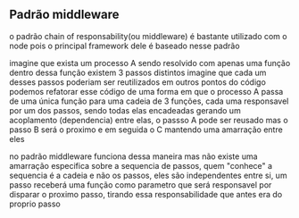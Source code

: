 ## Padrão middleware

o padrão chain of responsability(ou middleware) é bastante utilizado com o node pois o
principal framework dele é baseado nesse padrão

imagine que exista um processo A sendo resolvido com apenas uma função
dentro dessa função existem 3 passos distintos 
imagine que cada um desses passos poderiam ser reutilizados em outros pontos do código
podemos refatorar esse código de uma forma em que o processo A passa 
de uma única função para uma cadeia de 3 funções, cada uma responsavel
por um dos passos, sendo todas elas encadeadas gerando um acoplamento
(dependencia) entre elas, o passso A pode ser reusado mas o passo B 
será o proximo e em seguida o C mantendo uma amarração entre eles

no padrão middleware funciona dessa maneira mas não existe uma amarração
especifica sobre a sequencia de passos, quem "conhece" a sequencia é
a cadeia e não os passos, eles são independentes entre si, um passo 
receberá uma função como parametro que será responsavel por disparar 
o proximo passo, tirando essa responsabilidade que antes era do proprio passo


